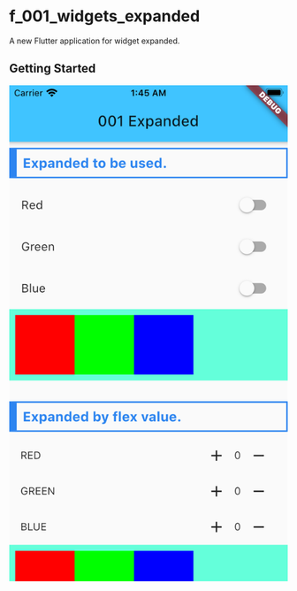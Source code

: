 # f_001_widgets_expanded

A new Flutter application for widget expanded.

## Getting Started

![](doc/image/expanded.png)